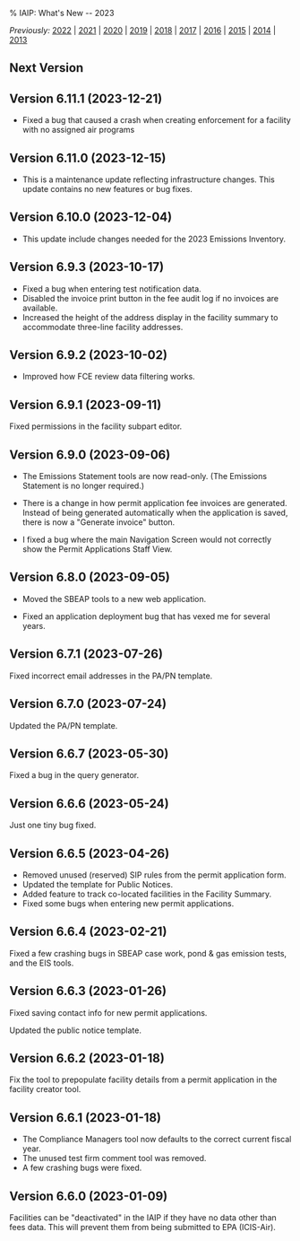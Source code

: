 % IAIP: What's New -- 2023

*Previously:*
[2022](changelog-2022.html) |
[2021](changelog-2021.html) |
[2020](changelog-2020.html) |
[2019](changelog-2019.html) |
[2018](changelog-2018.html) |
[2017](changelog-2017.html) |
[2016](changelog-2016.html) |
[2015](changelog-2015.html) |
[2014](changelog-2014.html) |
[2013](changelog-2013.html)

## Next Version

## Version 6.11.1 <span>(2023-12-21)</span>

- Fixed a bug that caused a crash when creating enforcement for a facility with no assigned air programs

## Version 6.11.0 <span>(2023-12-15)</span>

- This is a maintenance update reflecting infrastructure changes. This update contains no new features or bug fixes.

## Version 6.10.0 <span>(2023-12-04)</span>

- This update include changes needed for the 2023 Emissions Inventory.

## Version 6.9.3 <span>(2023-10-17)</span>

- Fixed a bug when entering test notification data.
- Disabled the invoice print button in the fee audit log if no invoices are available.
- Increased the height of the address display in the facility summary to accommodate three-line facility addresses.

## Version 6.9.2 <span>(2023-10-02)</span>

- Improved how FCE review data filtering works.

## Version 6.9.1 <span>(2023-09-11)</span>

Fixed permissions in the facility subpart editor.

## Version 6.9.0 <span>(2023-09-06)</span>

- The Emissions Statement tools are now read-only. (The Emissions Statement is no longer required.)

- There is a change in how permit application fee invoices are generated. Instead of being generated automatically when the application is saved, there is now a "Generate invoice" button.

- I fixed a bug where the main Navigation Screen would not correctly show the Permit Applications Staff View.

## Version 6.8.0 <span>(2023-09-05)</span>

- Moved the SBEAP tools to a new web application.

- Fixed an application deployment bug that has vexed me for several years.

## Version 6.7.1 <span>(2023-07-26)</span>

Fixed incorrect email addresses in the PA/PN template.

## Version 6.7.0 <span>(2023-07-24)</span>

Updated the PA/PN template.

## Version 6.6.7 <span>(2023-05-30)</span>

Fixed a bug in the query generator.

## Version 6.6.6 <span>(2023-05-24)</span>

Just one tiny bug fixed.

## Version 6.6.5 <span>(2023-04-26)</span>

* Removed unused (reserved) SIP rules from the permit application form.
* Updated the template for Public Notices.
* Added feature to track co-located facilities in the Facility Summary.
* Fixed some bugs when entering new permit applications.

## Version 6.6.4 <span>(2023-02-21)</span>

Fixed a few crashing bugs in SBEAP case work, pond & gas emission tests, and the EIS tools.

## Version 6.6.3 <span>(2023-01-26)</span>

Fixed saving contact info for new permit applications.

Updated the public notice template.

## Version 6.6.2 <span>(2023-01-18)</span>

Fix the tool to prepopulate facility details from a permit application in the facility creator tool.

## Version 6.6.1 <span>(2023-01-18)</span>

- The Compliance Managers tool now defaults to the correct current fiscal year.
- The unused test firm comment tool was removed.
- A few crashing bugs were fixed.

## Version 6.6.0 <span>(2023-01-09)</span>

Facilities can be "deactivated" in the IAIP if they have no data other than fees data. This will prevent them from being submitted to EPA (ICIS-Air).
